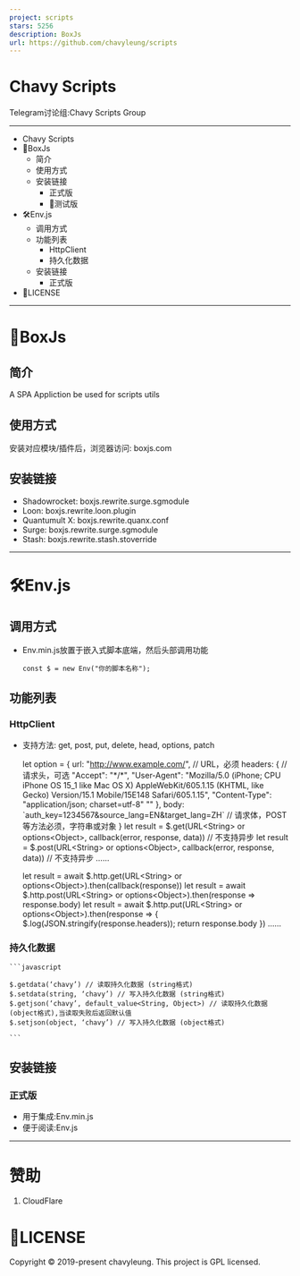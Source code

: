 ```yaml
---
project: scripts
stars: 5256
description: BoxJs
url: https://github.com/chavyleung/scripts
---
```


Chavy Scripts
=============

Telegram讨论组:Chavy Scripts Group

* * *

-   Chavy Scripts
-   🧰BoxJs
    -   简介
    -   使用方式
    -   安装链接
        -   正式版
        -   🧪测试版
-   🛠️Env.js
    -   调用方式
    -   功能列表
        -   HttpClient
        -   持久化数据
    -   安装链接
        -   正式版
-   📃LICENSE

* * *

🧰BoxJs
=======

简介
--

A SPA Appliction be used for scripts utils

使用方式
----

安装对应模块/插件后，浏览器访问: boxjs.com

安装链接
----

-   Shadowrocket: boxjs.rewrite.surge.sgmodule
-   Loon: boxjs.rewrite.loon.plugin
-   Quantumult X: boxjs.rewrite.quanx.conf
-   Surge: boxjs.rewrite.surge.sgmodule
-   Stash: boxjs.rewrite.stash.stoverride

* * *

🛠️Env.js
=========

调用方式
----

-   Env.min.js放置于嵌入式脚本底端，然后头部调用功能
    
    ```
    const $ = new Env("你的脚本名称");
    ```
    

功能列表
----

### HttpClient

-   支持方法: get, post, put, delete, head, options, patch
    
    let option \= {
        url: "http://www.example.com/", // URL，必须
        headers: { // 请求头，可选
            "Accept": "\*/\*",
            "User-Agent": "Mozilla/5.0 (iPhone; CPU iPhone OS 15\_1 like Mac OS X) AppleWebKit/605.1.15 (KHTML, like Gecko) Version/15.1 Mobile/15E148 Safari/605.1.15",
            "Content-Type": "application/json; charset=utf-8"
            ""
        },
        body: \`auth\_key=1234567&source\_lang=EN&target\_lang=ZH\` // 请求体，POST等方法必须，字符串或对象
    }
    let result \= $.get(URL<String\> or options<Object\>, callback(error, response, data)) // 不支持异步
    let result \= $.post(URL<String\> or options<Object\>, callback(error, response, data)) // 不支持异步
    ……
    
    let result \= await $.http.get(URL<String\> or options<Object\>).then(callback(response))
    let result \= await $.http.post(URL<String\> or options<Object\>).then(response \=> response.body)
    let result \= await $.http.put(URL<String\> or options<Object\>).then(response \=> {
        $.log(JSON.stringify(response.headers));
        return response.body
    })
    ……
    

### 持久化数据

````
```javascript

$.getdata(‘chavy’) // 读取持久化数据 (string格式)
$.setdata(string, ‘chavy’) // 写入持久化数据 (string格式)
$.getjson(‘chavy’, default_value<String, Object>) // 读取持久化数据 (object格式),当读取失败后返回默认值
$.setjson(object, ‘chavy’) // 写入持久化数据 (object格式)

```
````

安装链接
----

### 正式版

-   用于集成:Env.min.js
-   便于阅读:Env.js

* * *

赞助
==

1.  CloudFlare

📃LICENSE
=========

Copyright © 2019-present chavyleung. This project is GPL licensed.
